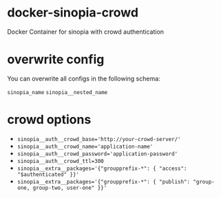 # docker-sinopia-crowd
Docker Container for sinopia with crowd authentication

# overwrite config

You can overwrite all configs in the following schema:

`sinopia_name`
`sinopia__nested_name`

# crowd options

 - `sinopia__auth__crowd_base='http://your-crowd-server/'`
 - `sinopia__auth__crowd_name='application-name'`
 - `sinopia__auth__crowd_password='application-password'`
 - `sinopia__auth__crowd_ttl=300`
 - `sinopia__extra__packages='{"groupprefix-*": { "access": "$authenticated" }}'`
 - `sinopia__extra__packages='{"groupprefix-*": { "publish": "group-one, group-two, user-one" }}'`
